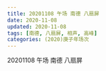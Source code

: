 ```yaml
---
title: 20201108 午场 南德 八扇屏 
date: 2020-11-08
updated: 2020-11-08
tags: [南德, 八扇屏, 相声, 高峰] 
categories: (2020)庚子年场次
---
```

20201108 午场 南德 八扇屏 

